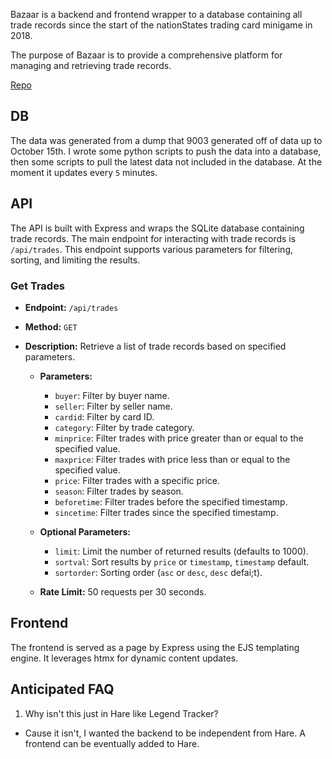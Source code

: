 Bazaar is a backend and frontend wrapper to a database containing all trade records since the start of the nationStates trading card minigame in 2018.

The purpose of Bazaar is to provide a comprehensive platform for managing and retrieving trade records.

<a href="https://github.com/kractero/bazaar/" target="_blank" rel="noreferrer noopener">Repo</a>

## DB

The data was generated from a dump that 9003 generated off of data up to October 15th. I wrote some python scripts to push the data into a database, then some scripts to pull the latest data not included in the database. At the moment it updates every `5` minutes.

## API

The API is built with Express and wraps the SQLite database containing trade records. The main endpoint for interacting with trade records is `/api/trades`. This endpoint supports various parameters for filtering, sorting, and limiting the results.

### Get Trades

- **Endpoint:** `/api/trades`
- **Method:** `GET`
- **Description:** Retrieve a list of trade records based on specified parameters.

  - **Parameters:**
    - `buyer`: Filter by buyer name.
    - `seller`: Filter by seller name.
    - `cardid`: Filter by card ID.
    - `category`: Filter by trade category.
    - `minprice`: Filter trades with price greater than or equal to the specified value.
    - `maxprice`: Filter trades with price less than or equal to the specified value.
    - `price`: Filter trades with a specific price.
    - `season`: Filter trades by season.
    - `beforetime`: Filter trades before the specified timestamp.
    - `sincetime`: Filter trades since the specified timestamp.

  - **Optional Parameters:**
    - `limit`: Limit the number of returned results (defaults to 1000).
    - `sortval`: Sort results by `price` or `timestamp`, `timestamp` default.
    - `sortorder`: Sorting order (`asc` or `desc`, `desc` defai;t).

  - **Rate Limit:** 50 requests per 30 seconds.

## Frontend

The frontend is served as a page by Express using the EJS templating engine. It leverages htmx for dynamic content updates.

## Anticipated FAQ

1. Why isn't this just in Hare like Legend Tracker?

  - Cause it isn't, I wanted the backend to be independent from Hare. A frontend can be eventually added to Hare.